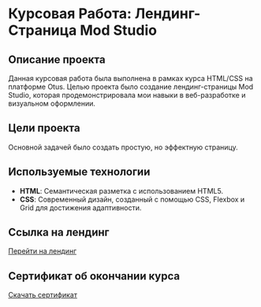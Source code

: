 # Курсовая Работа: Лендинг-Страница Mod Studio

## Описание проекта

Данная курсовая работа была выполнена в рамках курса HTML/CSS на платформе Otus. Целью проекта было создание лендинг-страницы Mod Studio, которая продемонстрировала мои навыки в веб-разработке и визуальном оформлении.

## Цели проекта

Основной задачей было создать простую, но эффектную страницу.

## Используемые технологии

- **HTML**: Семантическая разметка с использованием HTML5.
- **CSS**: Современный дизайн, созданный с помощью CSS, Flexbox и Grid для достижения адаптивности.

## Ссылка на лендинг

[Перейти на лендинг](https://v-kozintsev.github.io/otus/)

## Сертификат об окончании курса

[Скачать сертификат](сертификат.pdf)
